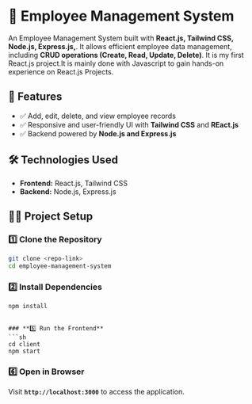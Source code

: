 # 🏢 Employee Management System  

An Employee Management System built with **React.js, Tailwind CSS, Node.js, Express.js,**. It allows efficient employee data management, including **CRUD operations (Create, Read, Update, Delete)**. It is my first React.js project.It is mainly done with Javascript to gain hands-on experience on React.js Projects. 

## 🚀 Features  
- ✅ Add, edit, delete, and view employee records  
- ✅ Responsive and user-friendly UI with **Tailwind CSS**  and **REact.js** 
- ✅ Backend powered by **Node.js and Express.js**  


## 🛠️ Technologies Used  
- **Frontend:** React.js, Tailwind CSS  
- **Backend:** Node.js, Express.js  

## 💂‍♂️ Project Setup  
### **1️⃣ Clone the Repository**  
```sh
git clone <repo-link>
cd employee-management-system
```

### **2️⃣ Install Dependencies**  
```sh
npm install
```

```

### **5️⃣ Run the Frontend**  
```sh
cd client
npm start
```

### **6️⃣ Open in Browser**  
Visit **`http://localhost:3000`** to access the application.  
